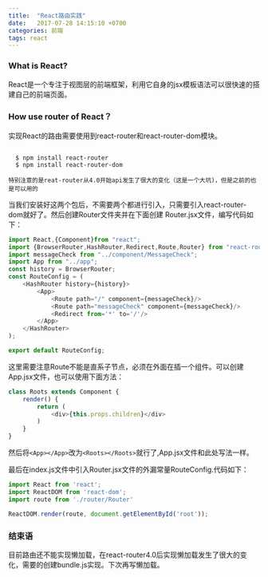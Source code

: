```yaml
---
title:  "React路由实践"
date:   2017-07-28 14:15:10 +0700
categories: 前端
tags: react
---
```


### What is React?
React是一个专注于视图层的前端框架，利用它自身的jsx模板语法可以很快速的搭建自己的前端页面。


### How use router of React？
实现React的路由需要使用到react-router和react-router-dom模块。

```

  $ npm install react-router 
  $ npm install react-router-dom
```

`特别注意的是reat-router从4.0开始api发生了很大的变化（这是一个大坑)，但是之前的也是可以用的`

当我们安装好这两个包后，不需要两个都进行引入，只需要引入react-router-dom就好了。然后创建Router文件夹并在下面创建
Router.jsx文件，编写代码如下：
```javascript
import React,{Component}from "react";
import {BrowserRouter,HashRouter,Redirect,Route,Router} from "react-router-dom";
import messageCheck from "../component/MessageCheck";
import App from "../app";
const history = BrowserRouter;
const RouteConfig = (
    <HashRouter history={history}>
        <App>
            <Route path="/" component={messageCheck}/>
            <Route path="messageCheck" component={messageCheck}/>
            <Redirect from='*' to='/'/>
        </App>
    </HashRouter>
);

export default RouteConfig;
```
这里需要注意Route不能是直系子节点，必须在外面在插一个组件。可以创建App.jsx文件，也可以使用下面方法：
```javascript
class Roots extends Component {
    render() {
        return (
            <div>{this.props.children}</div>
        )
    }
}
```
然后将```<App></App>```改为```<Roots></Roots>```就行了,App.jsx文件和此处写法一样。

最后在index.js文件中引入Router.jsx文件的外漏常量RouteConfig.代码如下：
```javascript
import React from 'react';
import ReactDOM from 'react-dom';
import route from './router/Router'

ReactDOM.render(route, document.getElementById('root'));
```

### 结束语
目前路由还不能实现懒加载，在react-router4.0后实现懒加载发生了很大的变化，需要的创建bundle.js实现。下次再写懒加载。
